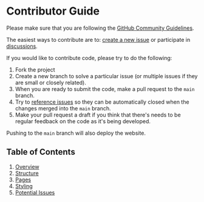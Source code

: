 # Contributor Guide

Please make sure that you are following the [GitHub Community Guidelines](https://docs.github.com/en/site-policy/github-terms/github-community-guidelines).

The easiest ways to contribute are to: [create a new issue](https://github.com/vala-lang/vala-www/issues/new/choose) or participate in [discussions](https://github.com/vala-lang/vala-www/discussions).

If you would like to contribute code, please try to do the following:

1. Fork the project
2. Create a new branch to solve a particular issue (or multiple issues if they are small or closely related).
3. When you are ready to submit the code, make a pull request to the `main` branch.
4. Try to [reference issues](https://docs.github.com/en/issues/tracking-your-work-with-issues/linking-a-pull-request-to-an-issue) so they can be automatically closed when the changes merged into the `main` branch.
5. Make your pull request a draft if you think that there's needs to be regular feedback on the code as it's being developed.

Pushing to the `main` branch will also deploy the website.

## Table of Contents

1. [Overview](./1-overview.md)
2. [Structure](./2-structure.md)
3. [Pages](./3-pages.md)
4. [Styling](./4-styling.md)
5. [Potential Issues](./5-potential-issues.md)
